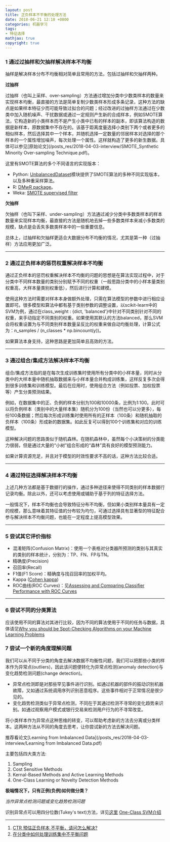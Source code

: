 ```yaml
---
layout: post
title: 正负样本不平衡的处理方法
date: 2018-06-21 12:10 +0800
categories: 机器学习
tags:
- 特征选择
mathjax: true
copyright: true
---
```



### 1 通过过抽样和欠抽样解决样本不均衡

抽样是解决样本分布不均衡相对简单且常用的方法，包括过抽样和欠抽样两种。

**过抽样**

过抽样（也叫上采样、over-sampling）方法通过增加分类中少数类样本的数量来实现样本均衡，最直接的方法是简单复制少数类样本形成多条记录，这种方法的缺点是如果样本特征少而可能导致过拟合的问题；经过改进的过抽样方法通过在少数类中加入随机噪声、干扰数据或通过一定规则产生新的合成样本，例如SMOTE算法，它构造新的小类样本而不是产生小类中已有的样本的副本，即该算法构造的数据是新样本，原数据集中不存在的。该基于距离度量选择小类别下两个或者更多的相似样本，然后选择其中一个样本，并随机选择一定数量的邻居样本对选择的那个样本的一个属性增加噪声，每次处理一个属性。这样就构造了更多的新生数据。具体可以参见[原始论文](/posts_res/2018-04-03-interview/SMOTE_Synthetic Minority Over-sampling Technique.pdf)。

这里有SMOTE算法的多个不同语言的实现版本： 
* Python: [UnbalancedDataset](https://github.com/fmfn/UnbalancedDataset)模块提供了SMOTE算法的多种不同实现版本，以及多种重采样算法。
* R: [DMwR package](https://blog.csdn.net/heyongluoyao8/article/details/DMwR%20packagehttps://cran.r-project.org/web/packages/DMwR/index.html)。
* Weka: [SMOTE supervised filter](http://weka.sourceforge.net/doc.packages/SMOTE/weka/filters/supervised/instance/SMOTE.html)

**欠抽样**

欠抽样（也叫下采样、under-sampling）方法通过减少分类中多数类样本的样本数量来实现样本均衡，最直接的方法是随机地去掉一些多数类样本来减小多数类的规模，缺点是会丢失多数类样本中的一些重要信息。

总体上，过抽样和欠抽样更适合大数据分布不均衡的情况，尤其是第一种（过抽样）方法应用更加广泛。


------

### 2 通过正负样本的惩罚权重解决样本不均衡

通过正负样本的惩罚权重解决样本不均衡的问题的思想是在算法实现过程中，对于分类中不同样本数量的类别分别赋予不同的权重（一般思路分类中的小样本量类别权重高，大样本量类别权重低），然后进行计算和建模。

使用这种方法时需要对样本本身做额外处理，只需在算法模型的参数中进行相应设置即可。很多模型和算法中都有基于类别参数的调整设置，以scikit-learn中的SVM为例，通过在class_weight : {dict, 'balanced'}中针对不同类别针对不同的权重，来手动指定不同类别的权重。如果使用其默认的方法balanced，那么SVM会将权重设置为与不同类别样本数量呈反比的权重来做自动均衡处理，计算公式为：n_samples / (n_classes * np.bincount(y))。

如果算法本身支持，这种思路是更加简单且高效的方法。


----------

### 3 通过组合/集成方法解决样本不均衡

组合/集成方法指的是在每次生成训练集时使用所有分类中的小样本量，同时从分类中的大样本量中随机抽取数据来与小样本量合并构成训练集，这样反复多次会得到很多训练集和训练模型。最后在应用时，使用组合方法（例如投票、加权投票等）产生分类预测结果。

例如，在数据集中的正、负例的样本分别为100和10000条，比例为1:100。此时可以将负例样本（类别中的大量样本集）随机分为100份（当然也可以分更多），每份100条数据；然后每次形成训练集时使用所有的正样本（100条）和随机抽取的负样本（100条）形成新的数据集。如此反复可以得到100个训练集和对应的训练模型。

这种解决问题的思路类似于随机森林。在随机森林中，虽然每个小决策树的分类能力很弱，但是通过大量的“小树”组合形成的“森林”具有良好的模型预测能力。

如果计算资源充足，并且对于模型的时效性要求不高的话，这种方法比较合适。


-----------

### 4 通过特征选择解决样本不均衡

上述几种方法都是基于数据行的操作，通过多种途径来使得不同类别的样本数据行记录均衡。除此以外，还可以考虑使用或辅助于基于列的特征选择方法。

一般情况下，样本不均衡也会导致特征分布不均衡，但如果小类别样本量具有一定的规模，那么意味着其特征值的分布较为均匀，可通过选择具有显著型的特征配合参与解决样本不均衡问题，也能在一定程度上提高模型效果。


----------

### 5 尝试其它评价指标

* 混淆矩阵(Confusion Matrix)：使用一个表格对分类器所预测的类别与其真实的类别的样本统计，分别为：TP、FN、FP与TN。
* 精确度(Precision)
* 召回率(Recall)
* F1值(F1 Score)：精确度与找召回率的加权平均。
* Kappa ([Cohen kappa](https://en.wikipedia.org/wiki/Cohen%27s_kappa))
* ROC曲线(ROC Curves)：见[Assessing and Comparing Classifier Performance with ROC Curves](http://machinelearningmastery.com/assessing-comparing-classifier-performance-roc-curves-2/)


---------

### 6 尝试不同的分类算法

应该使用不同的算法对其进行比较，因为不同的算法使用于不同的任务与数据，具体请见[Why you should be Spot-Checking Algorithms on your Machine Learning Problems](https://machinelearningmastery.com/why-you-should-be-spot-checking-algorithms-on-your-machine-learning-problems/)

### 7 尝试一个新的角度理解问题 

我们可以从不同于分类的角度去解决数据不均衡性问题，我们可以把那些小类的样本作为异常点(outliers)，因此该问题便转化为异常点检测(anomaly detection)与变化趋势检测问题(change detection)。
 
* 异常点检测即是对那些罕见事件进行识别。如通过机器的部件的振动识别机器故障，又如通过系统调用序列识别恶意程序。这些事件相对于正常情况是很少见的。
* 变化趋势检测类似于异常点检测，不同在于其通过检测不寻常的变化趋势来识别。如通过观察用户模式或银行交易来检测用户行为的不寻常改变。 

将小类样本作为异常点这种思维的转变，可以帮助考虑新的方法去分离或分类样本。这两种方法从不同的角度去思考，让你尝试新的方法去解决问题。

推荐看论文[Learning from Imbalanced Data](/posts_res/2018-04-03-interview/Learning from Imbalanced Data.pdf)

主要包括四大类方法:
>
1. Sampling
2. Cost Sensitive Methods
3. Kernal-Based Methods and Active Learning Methods
4. One-Class Learning or Novelty Detection Methods


**极端情况下，只有正例(负例)如何做分类？**

*当作异常点检测问题或变化趋势检测问题*

>
识别异常点可以用四分位数(Tukey's text)方法，详见[这里](https://www.zhihu.com/question/38066650/answer/202282227)
[One-Class SVM介绍](https://zhuanlan.zhihu.com/p/32784067)


-------------

>
1. [CTR 预估正负样本 不平衡，请问怎么解决?](https://www.zhihu.com/question/27535832/answer/223882022)
2. [在分类中如何处理训练集中不平衡问题](https://blog.csdn.net/heyongluoyao8/article/details/49408131)
